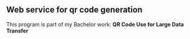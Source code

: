 ## Web service for qr code generation

This program is part of my Bachelor work: **QR Code Use for Large Data Transfer**


